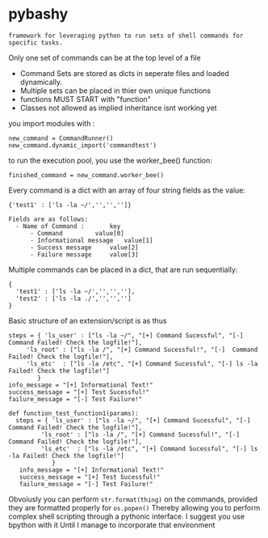# pybashy
	framework for leveraging python to run sets of shell commands for specific tasks. 

  
Only one set of commands can be at the top level of a file
  - Command Sets are stored as dicts in seperate files and loaded dynamically.
  - Multiple sets can be placed in thier own unique functions
  - functions MUST START with "function"
  - Classes not allowed as implied inheritance isnt working yet

you import modules with :

	new_command = CommandRunner()
	new_command.dynamic_import('commandtest')

to run the execution pool, you use the worker_bee() function:

	finished_command = new_command.worker_bee()

Every command is a dict with an array of four string fields as the value:
	
	{'test1' : ['ls -la ~/','','','']}
	
	Fields are as follows:
  	  - Name of Command : 		key
  	      - Command 		value[0]
  	      - Informational message	value[1]
  	      - Success message		value[2]
  	      - Failure message		value[3]

Multiple commands can be placed in a dict, that are run sequentially:

	{
	  'test1' : ['ls -la ~/','','',''],
	  'test2' : ['ls -la ./','','','']
	}


Basic structure of an extension/script is as thus

    steps = { 'ls_user' : ["ls -la ~/", "[+] Command Sucessful", "[-]  Command Failed! Check the logfile!"],
		 'ls_root' : ["ls -la /", "[+] Command Sucessful!", "[-]  Command Failed! Check the logfile!"],
		 'ls_etc'  : ["ls -la /etc", "[+] Command Sucessful", "[-] ls -la Failed! Check the logfile!"]
        	}
    info_message = "[+] Informational Text!"
    success_message = "[+] Test Sucessful!"
    failure_message = "[-] Test Failure!"

    def function_test_function1(params):
      steps = { 'ls_user' : ["ls -la ~/", "[+] Command Sucessful", "[-]  Command Failed! Check the logfile!"],
		     'ls_root' : ["ls -la /", "[+] Command Sucessful!", "[-]  Command Failed! Check the logfile!"],
		     'ls_etc'  : ["ls -la /etc", "[+] Command Sucessful", "[-] ls -la Failed! Check the logfile!"]
			    }
	   info_message	= "[+] Informational Text!"
	   success_message = "[+] Test Sucessful!"
	   failure_message = "[-] Test Failure!"

Obvoiusly you can perform `str.format(thing)` on the commands, provided they are formatted properly for `os.popen()`
Thereby allowing you to perform complex shell scripting through a pythonic interface. I suggest you use bpython with it 
Until I manage to incorporate that environment
